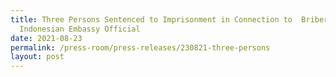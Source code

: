 ```yaml
---
title: Three Persons Sentenced to Imprisonment in Connection to  Bribery of
  Indonesian Embassy Official
date: 2021-08-23
permalink: /press-room/press-releases/230821-three-persons
layout: post
---
```

